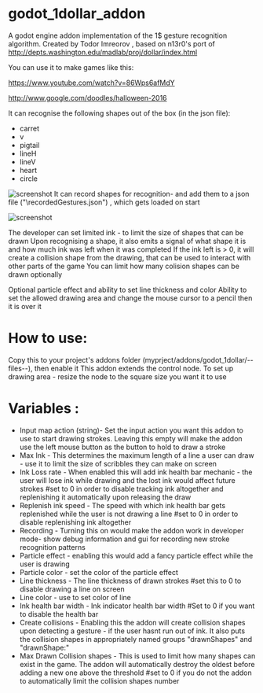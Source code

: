 # godot_1dollar_addon 

A godot engine addon implementation of the 1$ gesture recognition algorithm.
Created by Todor Imreorov , based on n13r0's port of http://depts.washington.edu/madlab/proj/dollar/index.html

You can use it to make games like this:

https://www.youtube.com/watch?v=86Wps6afMdY

http://www.google.com/doodles/halloween-2016

It can recognise the following shapes out of the box (in the json file):
- carret
- v
- pigtail
- lineH
- lineV
- heart
- circle

![screenshot](https://github.com/blurymind/1dollar_gesture_recogniser/blob/master/addons/1dollar/plugin-icon.png) It can record shapes for recognition- and add them to a json file ("\recordedGestures.json") , which gets loaded on start

![screenshot](https://raw.githubusercontent.com/blurymind/1dollar_gesture_recogniser/master/addons/1dollar/screenshot.png)

The developer can set limited ink - to limit the size of shapes that can be drawn
Upon recognising a shape, it also emits a signal of what shape it is and how much ink was left when it was completed
If the ink left is > 0, it will create a collision shape from the drawing, that can be used to interact with other parts of the game
You can limit how many colision shapes can be drawn optionally

Optional particle effect and ability to set line thickness and color
Ability to set the allowed drawing area and change the mouse cursor to a pencil then it is over it

# How to use:
Copy this to your project's addons folder (myprject/addons/godot_1dollar/--files--), then enable it
This addon extends the control node.
To set up drawing area - resize the node to the square size you want it to use

# Variables :
- Input map action (string)-  Set the input action you want this addon to use to start drawing strokes. Leaving this empty will make the addon use the left mouse button as the button to hold to draw a stroke 
- Max Ink - This determines the maximum length of a line a user can draw - use it to limit the size of scribbles they can make on screen
- Ink Loss rate - When enabled this will add ink health bar mechanic - the user will lose ink while drawing and the lost ink would affect future strokes #set to 0 in order to disable tracking ink altogether and replenishing it automatically upon releasing the draw
- Replenish ink speed - The speed with which ink health bar gets replenished while the user is not drawing a line #set to 0 in order to disable replenishing ink altogether
- Recording - Turning this on would make the addon work in developer mode- show debug information and gui for recording new stroke recognition patterns
- Particle effect - enabling this would add a fancy particle effect while the user is drawing
- Particle color - set the color of the particle effect
- Line thickness - The line thickness of drawn strokes #set this to 0 to disable drawing a line on screen
- Line color - use to set color of line
- Ink health bar width - Ink indicator health bar width #Set to 0 if you want to disable the health bar
- Create collisions - Enabling this the addon will create collision shapes upon detecting a gesture - if the user hasnt run out of ink. It also puts the collision shapes in appropriately named groups "drawnShapes" and "drawnShape:<recognisedShape>"
- Max Drawn Collision shapes - This is used to limit how many shapes can exist in the game. The addon will automatically destroy the oldest before adding a new one above the threshold #set to 0 if you do not the addon to automatically limit the collision shapes number
